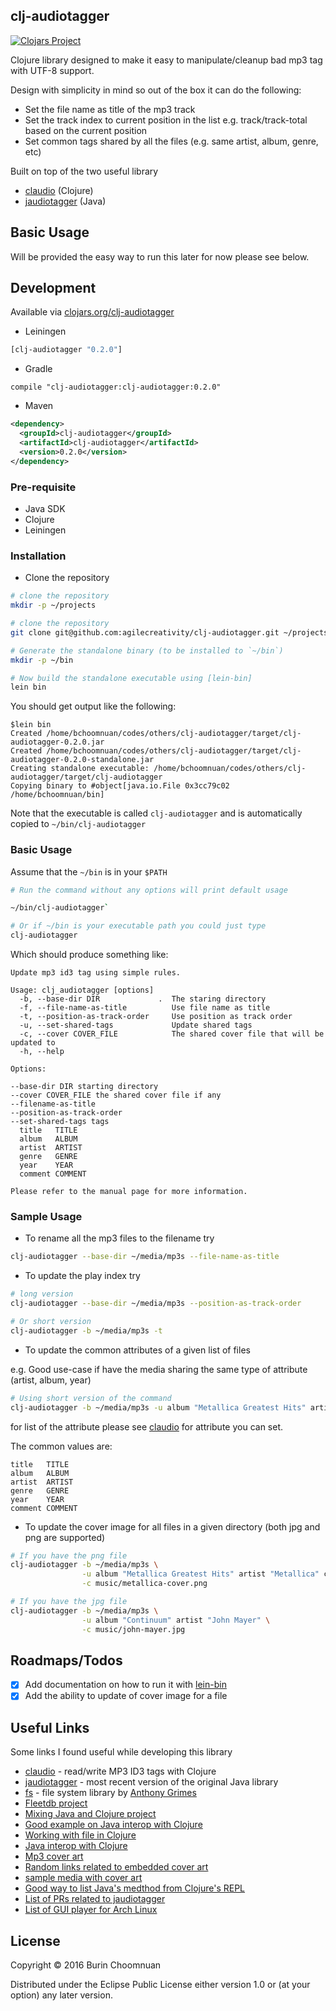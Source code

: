 ## clj-audiotagger

[![Clojars Project](https://img.shields.io/clojars/v/clj-audiotagger.svg)](https://clojars.org/clj-audiotagger)

Clojure library designed to make it easy to manipulate/cleanup bad mp3 tag with UTF-8 support.

Design with simplicity in mind so out of the box it can do the following:

- Set the file name as title of the mp3 track
- Set the track index to current position in the list e.g. track/track-total based on the current position
- Set common tags shared by all the files (e.g. same artist, album, genre, etc)

Built on top of the two useful library

- [claudio][] (Clojure)
- [jaudiotagger][] (Java)

## Basic Usage

Will be provided the easy way to run this later for now please see below.

## Development

Available via [clojars.org/clj-audiotagger](https://clojars.org/clj-audiotagger)

- Leiningen

```clojure
[clj-audiotagger "0.2.0"]
```

- Gradle

```
compile "clj-audiotagger:clj-audiotagger:0.2.0"
```

- Maven

```xml
<dependency>
  <groupId>clj-audiotagger</groupId>
  <artifactId>clj-audiotagger</artifactId>
  <version>0.2.0</version>
</dependency>
```

### Pre-requisite

- Java SDK
- Clojure
- Leiningen

### Installation

- Clone the repository

```sh
# clone the repository
mkdir -p ~/projects

# clone the repository
git clone git@github.com:agilecreativity/clj-audiotagger.git ~/projects

# Generate the standalone binary (to be installed to `~/bin`)
mkdir -p ~/bin

# Now build the standalone executable using [lein-bin]
lein bin
```

You should get output like the following:

```
$lein bin
Created /home/bchoomnuan/codes/others/clj-audiotagger/target/clj-audiotagger-0.2.0.jar
Created /home/bchoomnuan/codes/others/clj-audiotagger/target/clj-audiotagger-0.2.0-standalone.jar
Creating standalone executable: /home/bchoomnuan/codes/others/clj-audiotagger/target/clj-audiotagger
Copying binary to #object[java.io.File 0x3cc79c02 /home/bchoomnuan/bin]
```

Note that the executable is called `clj-audiotagger` and is automatically copied to `~/bin/clj-audiotagger`

### Basic Usage

Assume that the `~/bin` is in your `$PATH`

```sh
# Run the command without any options will print default usage

~/bin/clj-audiotagger`

# Or if ~/bin is your executable path you could just type
clj-audiotagger
```

Which should produce something like:

```
Update mp3 id3 tag using simple rules.

Usage: clj_audiotagger [options]
  -b, --base-dir DIR             .  The staring directory
  -f, --file-name-as-title          Use file name as title
  -t, --position-as-track-order     Use position as track order
  -u, --set-shared-tags             Update shared tags
  -c, --cover COVER_FILE            The shared cover file that will be updated to
  -h, --help

Options:

--base-dir DIR starting directory
--cover COVER_FILE the shared cover file if any
--filename-as-title
--position-as-track-order
--set-shared-tags tags
  title   TITLE
  album   ALBUM
  artist  ARTIST
  genre   GENRE
  year    YEAR
  comment COMMENT

Please refer to the manual page for more information.
```

### Sample Usage

- To rename all the mp3 files to the filename try

```sh
clj-audiotagger --base-dir ~/media/mp3s --file-name-as-title
```

- To update the play index try

```sh
# long version
clj-audiotagger --base-dir ~/media/mp3s --position-as-track-order

# Or short version
clj-audiotagger -b ~/media/mp3s -t
```

- To update the common attributes of a given list of files

e.g. Good use-case if have the media sharing the same type of attribute (artist, album, year)

```sh
# Using short version of the command
clj-audiotagger -b ~/media/mp3s -u album "Metallica Greatest Hits" artist "Metallica" comment "My fav band"
```

for list of the attribute please see [claudio][] for attribute you can set.

The common values are:

```
title   TITLE
album   ALBUM
artist  ARTIST
genre   GENRE
year    YEAR
comment COMMENT
```

- To update the cover image for all files in a given directory (both jpg and png are supported)

```sh
# If you have the png file
clj-audiotagger -b ~/media/mp3s \
                -u album "Metallica Greatest Hits" artist "Metallica" comment "My fav band" \
                -c music/metallica-cover.png

# If you have the jpg file
clj-audiotagger -b ~/media/mp3s \
                -u album "Continuum" artist "John Mayer" \
                -c music/john-mayer.jpg
```

## Roadmaps/Todos

- [x] Add documentation on how to run it with [lein-bin][]
- [x] Add the ability to update of cover image for a file

## Useful Links

Some links I found useful while developing this library

- [claudio][] - read/write MP3 ID3 tags with Clojure
- [jaudiotagger][] - most recent version of the original Java library
- [fs][] - file system library by [Anthony Grimes](https://github.com/Raynes)
- [Fleetdb project](https://github.com/mmcgrana/fleetdb/blob/master/project.clj)
- [Mixing Java and Clojure project](http://hypirion.com/musings/advanced-intermixing-java-clj)
- [Good example on Java interop with Clojure](http://www.braveclojure.com/java/)
- [Working with file in Clojure](http://clojure-doc.org/articles/cookbooks/files_and_directories.html)
- [Java interop with Clojure](http://www.braveclojure.com/java/)
- [Mp3 cover art](http://www.richardfarrar.com/embedding-album-art-in-mp3-files/)
- [Random links related to embedded cover art](http://blog.magnatune.com/2012/06/album-art-now-embedded-in-our-mp3-files.html)
- [sample media with cover art](http://download.wavetlan.com/SVV/AlbumArt/index.html)
- [Good way to list Java's medthod from Clojure's REPL](http://stackoverflow.com/questions/5821286/how-can-i-get-the-methods-of-a-java-class-from-clojure)
- [List of PRs related to jaudiotagger](https://bitbucket.org/ijabz/jaudiotagger/issues?status=new&status=open)
- [List of GUI player for Arch Linux](https://wiki.archlinux.org/index.php/List_of_applications/Multimedia#GUI_players)

## License

Copyright © 2016 Burin Choomnuan

Distributed under the Eclipse Public License either version 1.0 or (at
your option) any later version.

[claudio]: https://github.com/pandeiro/claudio
[jaudiotagger]: https://bitbucket.org/ijabz/jaudiotagger/src
[fs]: https://github.com/Raynes/fs
[lein-bin]: https://github.com/Raynes/lein-bin
